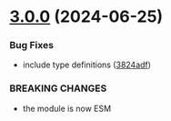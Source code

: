 # [3.0.0](https://github.com/podium-lib/test-utils/compare/v2.5.2...v3.0.0) (2024-06-25)


### Bug Fixes

* include type definitions ([3824adf](https://github.com/podium-lib/test-utils/commit/3824adffea950256c3e8e20d283fd255d89ffc0d))


### BREAKING CHANGES

* the module is now ESM

